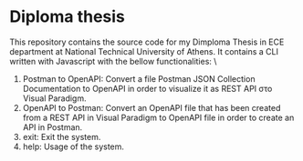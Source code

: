 # Diploma thesis

This repository contains the source code for my Dimploma Thesis in ECE department at National Technical University of Athens. It contains a CLI written with Javascript with the bellow functionalities: \
  1. Postman to OpenAPI: Convert a file Postman JSON Collection Documentation to OpenAPI in order to visualize it as REST API στο Visual Paradigm.
  2. OpenAPI to Postman: Convert an OpenAPI file that has been created from a REST API in Visual Paradigm to OpenAPI file in order to create an API in Postman.
  3. exit: Exit the system.
  4. help: Usage of the system.
